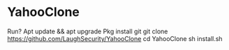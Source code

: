 # YahooClone

Run?
Apt update && apt upgrade
Pkg install git
git clone https://github.com/LaughSecurity/YahooClone
cd YahooClone 
sh install.sh
